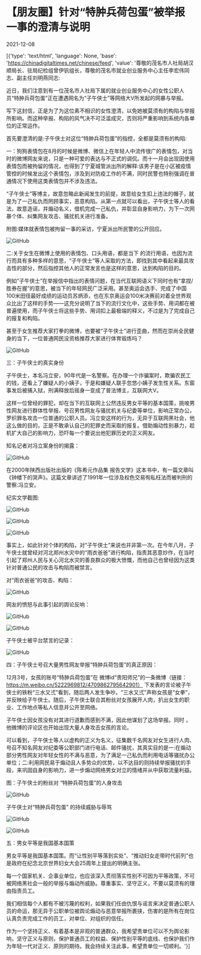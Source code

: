 # 【朋友圈】针对“特肿兵荷包蛋”被举报一事的澄清与说明

2021-12-08

[{'type': 'text/html', 'language': None, 'base': 'https://chinadigitaltimes.net/chinese/feed', 'value': '尊敬的茂名市人社局胡汉顺局长、驻局纪检组曾伊钒组长，尊敬的茂名市就业创业服务中心主任李宏伟同志、副主任刘明燕同志:

近日，我们注意到有一位茂名市人社局下属的就业创业服务中心的女性公职人员“特肿兵荷包蛋”正在遭遇网名为“子午侠士”等网络大V所发起的网暴与举报。

写下这封信，正是为了为这位素不相识的女性澄清，以免她被莫须有的构陷与举报所影响。而这种举报、构陷的风气决不可泛滥成灾，否则将严重影响到系统内各单位的正常运作。

首先要澄清的是:子午侠士对这位“特肿兵荷包蛋”的指控，全都是莫须有的构陷:

一：狗狗表情包在8月的时候是微博、微信上在年轻人中流传很广的表情包，对当时的微博网友来说，只是一种可爱的表达与不正式的调侃。而十一月会出现因使用表情包而被拘留的情况，也得到了宁夏城管派出所的解释:该男子是在小区被疫情管控的时候发出这个表情包，涉及到对防疫工作的不满，同时民警也特别强调在普通情况下使用这类表情包并不涉及违法。

“子午侠士”等博主，故意忽略此新闻发生的前提，故意给女生扣上违法的帽子，就是为了一己私仇而罔顾事实，恶意构陷。从第一点就可以看出，子午侠士等人的看法，故意造谣，并煽动名义，借机完成一己私仇，并彰显自身影响力，为下一次网暴个体、纠集网友攻击、骚扰机关进行准备。

附图:媒体就表情包被拘留一事的采访，宁夏派出所民警的公开回应。

![GitHub](https://chinadigitaltimes.net/chinese/files/2021/12/unnamed.png)

二:关于女生在微博上使用的表情包、口头用语，都是当下 的流行用语，也因为流行而具有多种多样的意思，“子午侠士”等人采取的方法，即找到其中看起来最具攻击性的部分，然后指控其他人的正常发言也是这样的意思，达到构陷的目的。

例如“子午侠士”在举报信中指出的表情问题，在当代互联网语义下同时也有“拿捏/胜券在握”的意思，被当下的年轻网民广泛采用。甚至奥运会选手、完成了中国100米田径最好成绩的运动员苏炳添，也在东京奥运会100米决赛前对着全世界观众比出了这样的手势——这充分说明了当下的流行文化中，这些手势、用词都在被普遍使用，而子午侠士将这些手势、用词扣上最极端的释义，不过是为了完成自己的报复和构陷。

甚至于女生推荐大家打拳的微博，也要被“子午侠士”进行歪曲，然而在崇尚全民健身的当下，一位普通网民没资格推荐大家进行体育锻炼吗？

![GitHub](https://chinadigitaltimes.net/chinese/files/2021/12/unnamed.jpg)

三：子午侠士的真实身份

子午侠士，本名冯立安，90年代是一名警察。在办理一个诈骗案时，欺骗农民工的钱，还看上了嫌疑人的小姨子，于是和嫌疑人联手忽悠小姨子发生性关系。东窗事发后被捕入狱，刑满释放后摇身一变成了普法博主，互联网大V。

这样一位曾经的罪犯，却在当下的互联网上公然违反男女平等的基本国策，挑唆男性网友进行群体性举报、号召男性网友与骚扰机关与纪委等单位，影响正常办公，罗织罪名攻击一位普通的公职人员。冯立安这样的行为，无异于互联网黑社会，他这么做的目的，正是不敢承认自己的犯罪史而采取的报复。借助煽动性别暴力，趁机扩大自己的影响力，恐吓每一个要说出他犯罪历史的正义网友。

知名记者对冯立案身份的揭露：

![GitHub](https://chinadigitaltimes.net/chinese/files/2021/12/unnamed-1.png)

在2000年陕西出版社出版的《陈希元作品集 报告文学》这本书中，有一篇文章叫《钟楼下的哭声》。这篇文章讲述了1991年一位涉及权色交易徇私枉法而被判刑的警察:冯立安。

纪实文学截图:

![GitHub](https://chinadigitaltimes.net/chinese/files/2021/12/unnamed-1.jpg)

![GitHub](https://chinadigitaltimes.net/chinese/files/2021/12/unnamed-2.jpg)

![GitHub](https://chinadigitaltimes.net/chinese/files/2021/12/unnamed-3.jpg)

事实上，如此针对个体的构陷，对“子午侠士”来说也并非第一次。在今年八月，子午侠士就曾经对河北郑州水灾中的“雨衣爸爸”进行构陷，指责其恶意炒作，在当时引起了郑州人民与关心河北水灾的善良群众的极大愤慨，而他自己也曾经因为这类针对普通公民的攻击与构陷而被禁言。

对“雨衣爸爸”的攻击、构陷：

![GitHub](https://chinadigitaltimes.net/chinese/files/2021/12/unnamed-4.jpg)

网友的愤怒与此事引起的舆论反响：

![GitHub](https://chinadigitaltimes.net/chinese/files/2021/12/unnamed-5.jpg)

![GitHub](https://chinadigitaltimes.net/chinese/files/2021/12/unnamed-6.jpg)

子午侠士被平台禁言的记录：

![GitHub](https://chinadigitaltimes.net/chinese/files/2021/12/unnamed-7.jpg)

四：子午侠士号召大量男性网友举报“特肿兵荷包蛋”的真正原因：

12月3号，女孩的账号“特肿兵荷包蛋”在 微博id“贵阳师兄”的一条微博（链接：https://m.weibo.cn/5222969812/4709862795642901） 下发表的言论被子午侠士的铁粉“三水又弍”看到，随后两人发生争吵。“三水又弍”声称女孩是“女拳”，并反映给子午侠士。随后，子午侠士联合其粉丝对女孩展开人肉，扒出女生的职业、工作地点等私人信息并公开至网络。

子午侠士因女孩没有对其进行道歉而感到不满，因此他谋划了这场举报。同时 ，他微博的评论区也开始出现大量人身攻击女孩的言论。

可以看到，子午侠士等人以虚构的正义为名义，征集数千名网友对女生进行人肉、号召不知名网友对纪委等公职部门进行电话、邮件骚扰，其真实目的是一:在煽动部分男性网友对年轻女性的不满与恶意，为了满足一己私仇而利用电话等骚扰办公单位；二:利用网民易于煽动且人多势众的优势，以不达目的则持续举报骚扰的手段，来巩固自身的影响力，进一步煽动网络男女对立的情绪并从中获取流量利益。

图：子午侠士的粉丝对 “特肿兵荷包蛋”的人身攻击

![GitHub](https://chinadigitaltimes.net/chinese/files/2021/12/unnamed-2.png)

子午侠士对“特肿兵荷包蛋” 的持续威胁与辱骂

![GitHub](https://chinadigitaltimes.net/chinese/files/2021/12/IMG_0994.jpg)

![GitHub](https://chinadigitaltimes.net/chinese/files/2021/12/IMG_0995.jpg)

五：男女平等是我国基本国策

男女平等是我国基本国策。而“让性别平等落到实处”、“推动妇女走带时代前列”也是政府在纪念北京世界妇女大会25周年上提出的明确主张。

每一个国家机关、企事业单位，也应该深入贯彻落实性别不可因为平等政策，不可被网络黑社会一般的举报与煽动所威胁。尊重事实、坚守正义，不要以莫须有的理由指责员工。

我们相信每个人都有不被污蔑的权利，如果我们任由仇恨与谣言来决定普通公职人员的命运，那无异于公职单位被舆论煽动与恶意举报所裹挟，伤害的是所有在岗位认真负责完成工作的员工，对单位、对组织的信任。

作为一个坚持正义、有着基本是非观的普通群众，我希望贵单位可以不为舆论影响，坚守正义与原则，保护普通员工的权益、保护性别平等的底线、也保护我们作为年轻一代对正义、原则的期待。我会持续关注此事，希望贵单位一切顺利。'}]